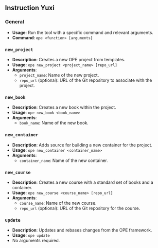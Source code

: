 ## Instruction Yuxi

### General

- **Usage**: Run the tool with a specific command and relevant arguments.
- **Command**: `ope <function> [arguments]`

### `new_project` 

- **Description**: Creates a new OPE project from templates.
- **Usage**: `ope new_project <project_name> [repo_url]`
- **Arguments**:
  - `project_name`: Name of the new project.
  - `repo_url` (optional): URL of the Git repository to associate with the project.

### `new_book`

- **Description**: Creates a new book within the project.
- **Usage**: `ope new_book <book_name>`
- **Arguments**:
  - `book_name`: Name of the new book.

### `new_container`

- **Description**: Adds source for building a new container for the project.
- **Usage**: `ope new_container <container_name>`
- **Arguments**:
  - `container_name`: Name of the new container.

### `new_course`

- **Description**: Creates a new course with a standard set of books and a container.
- **Usage**: `ope new_course <course_name> [repo_url]`
- **Arguments**:
  - `course_name`: Name of the new course.
  - `repo_url` (optional): URL of the Git repository for the course.

### `update`

- **Description**: Updates and rebases changes from the OPE framework.
- **Usage**: `ope update`
- No arguments required. 